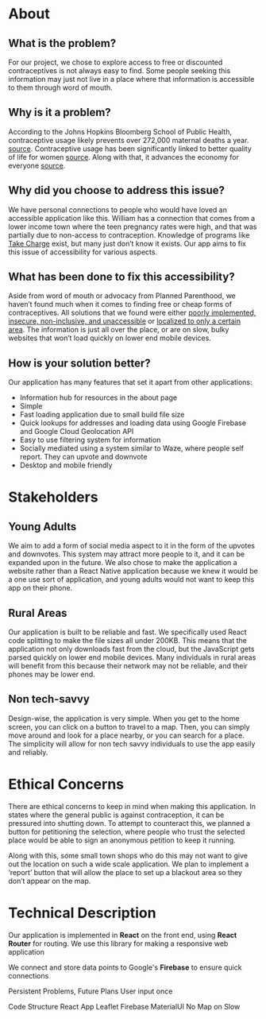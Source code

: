 # About

## What is the problem?
For our project, we chose to explore access to free or discounted contraceptives is not always easy to find. Some people seeking this information may just not live in a place where that information is accessible to them through word of mouth.

## Why is it a problem?
According to the Johns Hopkins Bloomberg School of Public Health, contraceptive usage likely prevents over 272,000 maternal deaths a year. [source](https://www.jhsph.edu/news/news-releases/2012/ahmed-contraception.html). Contraceptive usage has been significantly linked to better quality of life for women [source](https://www.plannedparenthood.org/about-us/newsroom/press-releases/new-cdc-studies-show-access-birth-control-critical-women). Along with that, it advances the economy for everyone [source](https://www.plannedparenthoodaction.org/fight-for-birth-control/facts/4-reasons-why-birth-control-badass).

## Why did you choose to address this issue?
We have personal connections to people who would have loved an accessible application like this. William has a connection that comes from a lower income town where the teen pregnancy rates were high, and that was partially due to non-access to contraception. Knowledge of programs like [Take Charge](https://www.hca.wa.gov/health-care-services-supports/apple-health-medicaid-coverage/take-charge-family-planning-non-medicaid) exist, but many just don’t know it exists. Our app aims to fix this issue of accessibility for various aspects.

## What has been done to fix this accessibility?
Aside from word of mouth or advocacy from Planned Parenthood, we haven’t found much when it comes to finding free or cheap forms of contraceptives. All solutions that we found were either [poorly implemented, insecure, non-inclusive, and unaccessible](http://www.condomfinder.org/find.php) or [localized to only a certain area](https://www.kingcounty.gov/depts/health/locations/family-planning/birth-control.aspx). The information is just all over the place, or are on slow, bulky websites that won’t load quickly on lower end mobile devices.

## How is your solution better?
Our application has many features that set it apart from other applications:

* Information hub for resources in the about page
* Simple
* Fast loading application due to small build file size
* Quick lookups for addresses and loading data using Google Firebase and Google Cloud Geolocation API
* Easy to use filtering system for information
* Socially mediated using a system similar to Waze, where people self report. They can upvote and downvote
* Desktop and mobile friendly

# Stakeholders

## Young Adults

We aim to add a form of social media aspect to it in the form of the upvotes and downvotes. This system may attract more people to it, and it can be expanded upon in the future. We also chose to make the application a website rather than a React Native application because we knew it would be a one use sort of application, and young adults would not want to keep this app on their phone.

## Rural Areas

Our application is built to be reliable and fast. We specifically used React code splitting to make the file sizes all under 200KB. This means that the application not only downloads fast from the cloud, but the JavaScript gets parsed quickly on lower end mobile devices. Many individuals in rural areas will benefit from this because their network may not be reliable, and their phones may be lower end.

## Non tech-savvy

Design-wise, the application is very simple. When you get to the home screen, you can click on a button to travel to a map. Then, you can simply move around and look for a place nearby, or you can search for a place. The simplicity will allow for non tech savvy individuals to use the app easily and reliably.

# Ethical Concerns
There are ethical concerns to keep in mind when making this application. In states where the general public is against contraception, it can be pressured into shutting down. To attempt to counteract this, we planned a button for petitioning the selection, where people who trust the selected place would be able to sign an anonymous petition to keep it running. 

Along with this, some small town shops who do this may not want to give out the location on such a wide scale application. We plan to implement a ‘report’ button that will allow the place to set up a blackout area so they don’t appear on the map.

# Technical Description
Our application is implemented in **React** on the front end, using **React Router** for routing. We use this library for making a responsive web application

We connect and store data points to Google's **Firebase** to ensure quick connections 

Persistent Problems, Future Plans
User input once



Code Structure
React App
Leaflet
Firebase
MaterialUI
No Map on Slow
